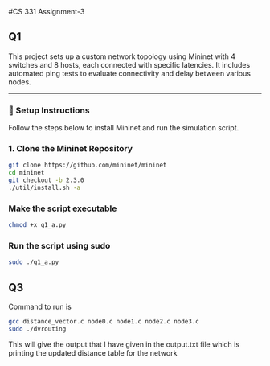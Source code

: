 #CS 331 Assignment-3

## Q1

This project sets up a custom network topology using Mininet with 4 switches and 8 hosts, each connected with specific latencies. It includes automated ping tests to evaluate connectivity and delay between various nodes.

---

### 🔧 Setup Instructions

Follow the steps below to install Mininet and run the simulation script.

### 1. Clone the Mininet Repository
```bash
git clone https://github.com/mininet/mininet
cd mininet
git checkout -b 2.3.0
./util/install.sh -a
```
### Make the script executable
```bash
chmod +x q1_a.py
```
### Run the script using sudo
```bash
sudo ./q1_a.py
```

## Q3
Command to run is 

```bash
gcc distance_vector.c node0.c node1.c node2.c node3.c 
sudo ./dvrouting
```

This will give the output that I have given in the output.txt file which is printing the updated  distance table for the network 
